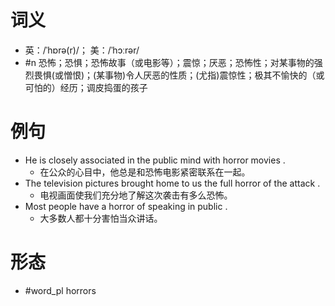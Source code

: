 # 词义
- 英：/ˈhɒrə(r)/； 美：/ˈhɔːrər/
- #n 恐怖；恐惧；恐怖故事（或电影等）；震惊；厌恶；恐怖性；对某事物的强烈畏惧(或憎恨)；(某事物)令人厌恶的性质；(尤指)震惊性；极其不愉快的（或可怕的）经历；调皮捣蛋的孩子
# 例句
- He is closely associated in the public mind with horror movies .
	- 在公众的心目中，他总是和恐怖电影紧密联系在一起。
- The television pictures brought home to us the full horror of the attack .
	- 电视画面使我们充分地了解这次袭击有多么恐怖。
- Most people have a horror of speaking in public .
	- 大多数人都十分害怕当众讲话。
# 形态
- #word_pl horrors
